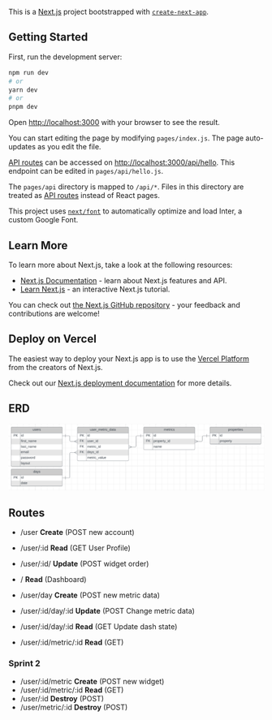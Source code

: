 This is a [Next.js](https://nextjs.org/) project bootstrapped with [`create-next-app`](https://github.com/vercel/next.js/tree/canary/packages/create-next-app).

## Getting Started

First, run the development server:

```bash
npm run dev
# or
yarn dev
# or
pnpm dev
```

Open [http://localhost:3000](http://localhost:3000) with your browser to see the result.

You can start editing the page by modifying `pages/index.js`. The page auto-updates as you edit the file.

[API routes](https://nextjs.org/docs/api-routes/introduction) can be accessed on [http://localhost:3000/api/hello](http://localhost:3000/api/hello). This endpoint can be edited in `pages/api/hello.js`.

The `pages/api` directory is mapped to `/api/*`. Files in this directory are treated as [API routes](https://nextjs.org/docs/api-routes/introduction) instead of React pages.

This project uses [`next/font`](https://nextjs.org/docs/basic-features/font-optimization) to automatically optimize and load Inter, a custom Google Font.

## Learn More

To learn more about Next.js, take a look at the following resources:

- [Next.js Documentation](https://nextjs.org/docs) - learn about Next.js features and API.
- [Learn Next.js](https://nextjs.org/learn) - an interactive Next.js tutorial.

You can check out [the Next.js GitHub repository](https://github.com/vercel/next.js/) - your feedback and contributions are welcome!

## Deploy on Vercel

The easiest way to deploy your Next.js app is to use the [Vercel Platform](https://vercel.com/new?utm_medium=default-template&filter=next.js&utm_source=create-next-app&utm_campaign=create-next-app-readme) from the creators of Next.js.

Check out our [Next.js deployment documentation](https://nextjs.org/docs/deployment) for more details.


## ERD
![ActiveJourney ERD](./docs/erd-activejourney.png)

## Routes
* /user                **Create**  (POST new account)
* /user/:id            **Read**    (GET User Profile)
* /user/:id/           **Update**  (POST widget order)

* /                    **Read**    (Dashboard)
* /user/day            **Create**  (POST new metric data)
* /user/:id/day/:id    **Update**  (POST Change metric data)
* /user/:id/day/:id    **Read**    (GET Update dash state)
* /user/:id/metric/:id **Read**    (GET)


### Sprint 2
* /user/:id/metric     **Create**  (POST new widget)
* /user/:id/metric/:id **Read**    (GET)
* /user/:id            **Destroy** (POST)
* /user/metric/:id     **Destroy** (POST)